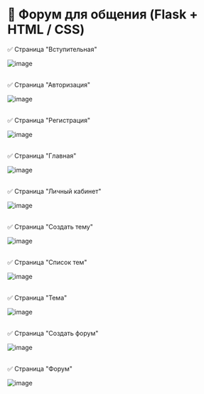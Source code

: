 # 💬 Форум для общения (Flask + HTML / CSS)

✅ Страница "Вступительная"

![image](https://github.com/Lunat11cc/flask-forum/assets/107105044/b229382f-ce55-484d-84a4-597fc382f17d)
<br></br>

✅ Страница "Авторизация"

![image](https://github.com/Lunat11cc/flask-forum/assets/107105044/b13ec4e8-98eb-46a7-ae37-4179afd9bb53)
<br></br>

✅ Страница "Регистрация"

![image](https://github.com/Lunat11cc/flask-forum/assets/107105044/f0141f3a-7e76-45cd-9bc1-cc22feece897)
<br></br>

✅ Страница "Главная"

![image](https://github.com/Lunat11cc/flask-forum/assets/107105044/33bd22c2-bd36-489e-94d1-e4eaa89492d0)
<br></br>

✅ Страница "Личный кабинет"

![image](https://github.com/Lunat11cc/flask-forum/assets/107105044/387e5d05-e528-42b0-9cea-4796bc53cfdd)
<br></br>

✅ Страница "Создать тему"

![image](https://github.com/Lunat11cc/flask-forum/assets/107105044/3f4050e5-900d-4cbf-b9e4-9145926062f6)
<br></br>

✅ Страница "Список тем"

![image](https://github.com/Lunat11cc/flask-forum/assets/107105044/97e7a48c-d470-44af-9a30-5f0f33b199c3)
<br></br>

✅ Страница "Тема"

![image](https://github.com/Lunat11cc/flask-forum/assets/107105044/0af9610b-10a0-4d06-97ee-7ae1ba65b4f1)
<br></br>


✅ Страница "Создать форум"

![image](https://github.com/Lunat11cc/flask-forum/assets/107105044/323db585-7b49-4b12-9725-0a1cfb2a704c)
<br></br>

✅ Страница "Форум"

![image](https://github.com/Lunat11cc/flask-forum/assets/107105044/d4475b37-98f2-4600-a3e2-0a18b37ea43d)
